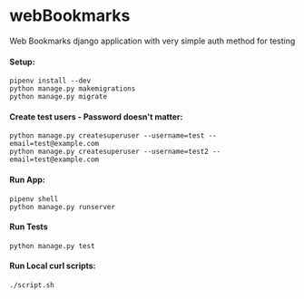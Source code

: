 # webBookmarks

Web Bookmarks django application with very simple auth method for testing

#### Setup:

```
pipenv install --dev
python manage.py makemigrations
python manage.py migrate
```

#### Create test users - Password doesn't matter:
```
python manage.py createsuperuser --username=test --email=test@example.com 
python manage.py createsuperuser --username=test2 --email=test@example.com 
```

#### Run App:
```
pipenv shell
python manage.py runserver
```

#### Run Tests
```
python manage.py test
```

#### Run Local curl scripts:
```
./script.sh
```